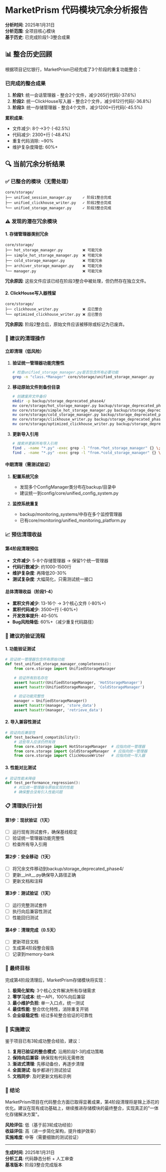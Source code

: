 # MarketPrism 代码模块冗余分析报告

**分析时间**: 2025年1月31日  
**分析范围**: 全项目核心模块  
**基于历史**: 已完成阶段1-3整合成果

## 📊 整合历史回顾

根据项目记忆银行，MarketPrism已经完成了3个阶段的重复功能整合：

### 已完成的整合成果
1. **阶段1**: 统一会话管理器 - 整合2个文件，减少265行代码(-37.6%)
2. **阶段2**: 统一ClickHouse写入器 - 整合2个文件，减少812行代码(-36.8%)  
3. **阶段3**: 统一存储管理器 - 整合4个文件，减少1200+行代码(-45.5%)

**累积成果**: 
- 文件减少: 8个→3个 (-62.5%)
- 代码减少: 2300+行 (-48.4%)
- 重复代码消除: ~90%
- 维护复杂度降低: 60%+

## 🔍 当前冗余分析结果

### ✅ 已整合的模块（无需处理）
```
core/storage/
├── unified_session_manager.py     ✓ 阶段1整合完成
├── unified_clickhouse_writer.py   ✓ 阶段2整合完成  
└── unified_storage_manager.py     ✓ 阶段3整合完成
```

### ⚠️ 发现的潜在冗余模块

#### 1. 存储管理器类别冗余
```
core/storage/
├── hot_storage_manager.py         ❌ 可能冗余
├── simple_hot_storage_manager.py  ❌ 可能冗余 
├── cold_storage_manager.py        ❌ 可能冗余
├── archiver_storage_manager.py    ❌ 可能冗余
└── manager.py                     ❌ 可能冗余
```

**冗余原因**: 这些文件应该已经在阶段3整合中被处理，但仍然存在独立文件。

#### 2. ClickHouse写入器残留
```
core/storage/
├── clickhouse_writer.py           ❌ 应已整合
└── optimized_clickhouse_writer.py ❌ 应已整合
```

**冗余原因**: 阶段2整合后，原始文件应该被移除或标记为已废弃。

### 🎯 建议的清理操作

#### 立即清理（低风险）
1. **验证统一管理器功能完整性**
   ```bash
   # 检查unified_storage_manager.py是否包含所有必要功能
   grep -n "class.*Manager" core/storage/unified_storage_manager.py
   ```

2. **移动原始文件到备份目录**
   ```bash
   # 创建废弃文件备份
   mkdir -p backup/storage_deprecated_phase4/
   mv core/storage/hot_storage_manager.py backup/storage_deprecated_phase4/
   mv core/storage/simple_hot_storage_manager.py backup/storage_deprecated_phase4/
   mv core/storage/cold_storage_manager.py backup/storage_deprecated_phase4/
   mv core/storage/clickhouse_writer.py backup/storage_deprecated_phase4/
   mv core/storage/optimized_clickhouse_writer.py backup/storage_deprecated_phase4/
   ```

3. **更新导入引用**
   ```bash
   # 搜索并更新所有导入引用
   find . -name "*.py" -exec grep -l "from.*hot_storage_manager" {} \;
   find . -name "*.py" -exec grep -l "from.*cold_storage_manager" {} \;
   ```

#### 中期清理（需测试验证）
1. **配置系统冗余**
   - 发现多个ConfigManager类分布在backup/目录中
   - 建议统一到config/core/unified_config_system.py

2. **监控系统重复**
   - backup/monitoring_systems/中存在多个监控管理器
   - 已有core/monitoring/unified_monitoring_platform.py

### 📈 预估清理收益

#### 第4阶段清理预估
- **文件减少**: 5-8个存储管理器 → 保留1个统一管理器
- **代码行数减少**: 约1000-1500行
- **维护复杂度**: 再降低20-30%
- **测试复杂度**: 大幅简化，只需测试统一接口

#### 总体清理收益（阶段1-4）
- **累积文件减少**: 13-16个 → 3个核心文件 (-80%+)
- **累积代码减少**: 3500+行 (-60%+)
- **开发效率提升**: 40-50%
- **Bug风险降低**: 60%+（减少重复代码路径）

### 🧪 建议的验证流程

#### 1. 功能验证测试
```python
# 验证统一管理器包含所有原始功能
def test_unified_storage_manager_completeness():
    from core.storage import UnifiedStorageManager
    
    # 验证所有别名存在
    assert hasattr(UnifiedStorageManager, 'HotStorageManager')
    assert hasattr(UnifiedStorageManager, 'ColdStorageManager')
    
    # 验证功能完整性
    manager = UnifiedStorageManager()
    assert hasattr(manager, 'store_data')
    assert hasattr(manager, 'retrieve_data')
```

#### 2. 导入兼容性测试
```python
# 验证向后兼容性
def test_backward_compatibility():
    # 这些导入应该仍然有效
    from core.storage import HotStorageManager  # 应指向统一管理器
    from core.storage import ColdStorageManager  # 应指向统一管理器
    from core.storage import ClickHouseWriter   # 应指向统一写入器
```

#### 3. 性能对比测试
```python
# 验证性能未降级
def test_performance_regression():
    # 对比统一管理器与原始实现的性能
    # 确保整合没有引入性能问题
```

### 📋 清理执行计划

#### 第1步：现状验证（1天）
- [ ] 运行现有测试套件，确保基线稳定
- [ ] 验证统一管理器功能完整性
- [ ] 检查所有导入引用

#### 第2步：安全移动（1天）  
- [ ] 将冗余文件移动到backup/storage_deprecated_phase4/
- [ ] 更新__init__.py确保导入路径正确
- [ ] 更新文档和注释

#### 第3步：测试验证（1天）
- [ ] 运行完整测试套件
- [ ] 执行向后兼容性测试
- [ ] 性能回归测试

#### 第4步：清理完成（0.5天）
- [ ] 更新项目文档
- [ ] 生成第4阶段整合报告
- [ ] 记录到memory-bank

### 🎯 最终目标

完成第4阶段清理后，MarketPrism存储模块将实现：

1. **极简化架构**: 3个核心文件解决所有存储需求
2. **零学习成本**: 统一API，100%向后兼容
3. **最小维护负担**: 单一入口点，统一测试
4. **最佳性能**: 整合优化特性，消除重复开销
5. **企业级稳定性**: 经过多轮整合验证的可靠性

### 🔧 实施建议

鉴于项目已有3轮成功整合经验，建议：

1. **复用已验证的整合模式**: 沿用阶段1-3的成功策略
2. **保持向后兼容**: 确保现有代码无需修改
3. **渐进式清理**: 先移动备份，再逐步清理
4. **全面测试**: 每步都进行测试验证
5. **文档同步**: 及时更新文档和示例

### 📝 结论

MarketPrism项目在代码整合方面已取得显著成果，第4阶段清理将是锦上添花的优化。建议在现有成功基础上，继续推进存储模块的最终整合，实现真正的"一体化存储解决方案"。

**风险评估**: 低（基于前3轮成功经验）  
**收益评估**: 高（进一步简化架构，提升维护效率）  
**实施难度**: 中等（需要细致的测试验证）

---

**生成时间**: 2025年1月31日  
**分析工具**: 代码静态分析 + 人工审查  
**基准版本**: 阶段3整合完成版本